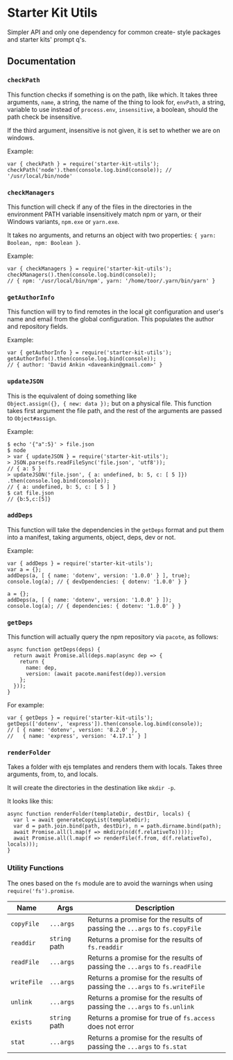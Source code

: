 # Starter Kit Utils

Simpler API and only one dependency for common create- style packages and
starter kits' prompt q's.

## Documentation

### `checkPath`

This function checks if something is on the path, like which. It takes three
arguments, `name`, a string, the name of the thing to look for, `envPath`, a
string, variable to use instead of `process.env`, `insensitive`, a boolean,
should the path check be insensitive.

If the third argument, insensitive is not given, it is set to whether we are
on windows.

Example:

```
var { checkPath } = require('starter-kit-utils');
checkPath('node').then(console.log.bind(console)); // '/usr/local/bin/node'
```

### `checkManagers`

This function will check if any of the files in the directories in the
environment PATH variable insensitively match npm or yarn, or their Windows
variants, `npm.exe` or `yarn.exe`.

It takes no arguments, and returns an object with two properties:
`{ yarn: Boolean, npm: Boolean }`.

Example:

```
var { checkManagers } = require('starter-kit-utils');
checkManagers().then(console.log.bind(console));
// { npm: '/usr/local/bin/npm', yarn: '/home/toor/.yarn/bin/yarn' }
```

### `getAuthorInfo`

This function will try to find remotes in the local git configuration and
user's name and email from the global configuration. This populates the author
and repository fields.

Example:

```
var { getAuthorInfo } = require('starter-kit-utils');
getAuthorInfo().then(console.log.bind(console));
// { author: 'David Ankin <daveankin@gmail.com>' }
```

### `updateJSON`

This is the equivalent of doing something like\
`Object.assign({}, { new: data });` but on a physical file. This function
takes first argument the file path, and the rest of the arguments are passed
to `Object#assign`.

Example:

```
$ echo '{"a":5}' > file.json
$ node
> var { updateJSON } = require('starter-kit-utils');
> JSON.parse(fs.readFileSync('file.json', 'utf8'));
// { a: 5 }
> updateJSON('file.json', { a: undefined, b: 5, c: [ 5 ]})
.then(console.log.bind(console));
// { a: undefined, b: 5, c: [ 5 ] }
$ cat file.json
// {b:5,c:[5]}
```

### `addDeps`

This function will take the dependencies in the `getDeps` format and put them
into a manifest, taking arguments, object, deps, dev or not.

Example:

```
var { addDeps } = require('starter-kit-utils');
var a = {};
addDeps(a, [ { name: 'dotenv', version: '1.0.0' } ], true);
console.log(a); // { devDpendencies: { dotenv: '1.0.0' } }

a = {};
addDeps(a, [ { name: 'dotenv', version: '1.0.0' } ]);
console.log(a); // { dependencies: { dotenv: '1.0.0' } }
```

### `getDeps`

This function will actually query the npm repository via `pacote`, as follows:

```
async function getDeps(deps) {
  return await Promise.all(deps.map(async dep => {
    return {
      name: dep,
      version: (await pacote.manifest(dep)).version
    };
  }));
}
```

For example:
```
var { getDeps } = require('starter-kit-utils');
getDeps(['dotenv', 'express']).then(console.log.bind(console));
// [ { name: 'dotenv', version: '8.2.0' },
//   { name: 'express', version: '4.17.1' } ]
```

### `renderFolder`

Takes a folder with ejs templates and renders them with locals. Takes three
arguments, from, to, and locals.

It will create the directories in the destination like `mkdir -p`.

It looks like this:

```
async function renderFolder(templateDir, destDir, locals) {
  var l = await generateCopyList(templateDir);
  var d = path.join.bind(path, destDir), n = path.dirname.bind(path);
  await Promise.all(l.map(f => mkdirp(n(d(f.relativeTo)))));
  await Promise.all(l.map(f => renderFile(f.from, d(f.relativeTo), locals)));
}
```

### Utility Functions

The ones based on the `fs` module are to avoid the warnings when using
`require('fs').promise`.

|Name|Args|Description|
|-|-|-|
|`copyFile`|`...args`|Returns a promise for the results of passing the `...args` to `fs.copyFile`|
|`readdir`|`string` path|Returns a promise for the results of `fs.readdir`|
|`readFile`|`...args`|Returns a promise for the results of passing the `...args` to `fs.readFile`|
|`writeFile`|`...args`|Returns a promise for the results of passing the `...args` to `fs.writeFile`|
|`unlink`|`...args`|Returns a promise for the results of passing the `...args` to `fs.unlink`|
|`exists`|`string` path|Returns a promise for true of `fs.access` does not error|
|`stat`|`...args`|Returns a promise for the results of passing the `...args` to `fs.stat`|
